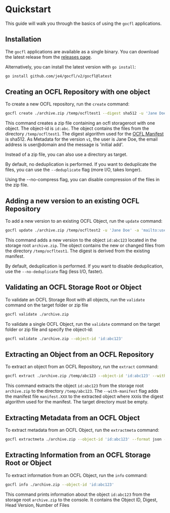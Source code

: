 
# Quickstart

This guide will walk you through the basics of
using the `gocfl` applications.

## Installation

The `gocfl` applications are available as a single
binary.  You can download the latest release from
the [releases page](https://github.com/je4/gocfl/releases/latest).

Alternatively, you can install the latest version with `go install`:

```bash
go install github.com/je4/gocfl/v2/gocfl@latest
```

## Creating an OCFL Repository with one object

To create a new OCFL repository, run the `create` command:

```bash
gocfl create ./archive.zip /temp/ocfltest1 --digest sha512 -u 'Jane Doe' -a 'mailto:user@domain' -m 'initial add' --object-id 'id:abc123'
```
This command creates a zip file containing an ocfl storageroot with one object.
The object-id is `id:abc`. The object contains the files from the directory `/temp/ocfltest1`. 
The digest algorithm used for the [OCFL Manifest](https://ocfl.io/1.1/spec/#manifest) is sha512.
As Metadata for the version `v1`, the user is Jane Doe, the email address is user@domain and the message is 'initial add'.

Instead of a zip file, you can also use a directory as target.

By default, no deduplication is performed. If you want to deduplicate the files, 
you can use the `--deduplicate` flag (more I/O, takes longer).

Using the --no-compress flag, you can disable compression of the files in the zip file.

## Adding a new version to an existing OCFL Repository

To add a new version to an existing OCFL Object, run the `update` command:

```bash
gocfl update ./archive.zip /temp/ocfltest2 -u 'Jane Doe' -a 'mailto:user@domain' -m 'some new data' --object-id 'id:abc123'
```
This command adds a new version to the object `id:abc123` located in the storage root `archive.zip`.
The object contains the new or changed files from the directory `/temp/ocfltest1`. 
The digest is derived from the existing manifest.

By default, deduplication is performed. If you want to disable deduplication, use 
the `--no-deduplicate` flag (less I/O, faster).

## Validating an OCFL Storage Root or Object

To validate an OCFL Storage Root with all objects, run the `validate` 
command on the target folder or zip file

```bash
gocfl validate ./archive.zip
```

To validate a single OCFL Object, run the `validate` command on the
target folder or zip file and specify the object-id:

```bash
gocfl validate ./archive.zip --object-id 'id:abc123'
```

## Extracting an Object from an OCFL Repository

To extract an object from an OCFL Repository, run the `extract` command:

```bash
gocfl extract ./archive.zip /temp/abc123 --object-id 'id:abc123' --with-manifest
```

This command extracts the object `id:abc123` from the storage root `archive.zip` to the directory `/temp/abc123`.
The `--with-manifest` flag adds the manifest file `manifest.XXX` to the extracted object 
where `XXX`is the digest algorithm used for the manifest. The target directory must be empty.

## Extracting Metadata from an OCFL Object

To extract metadata from an OCFL Object, run the `extractmeta` command:

```bash
gocfl extractmeta ./archive.zip --object-id 'id:abc123' --format json --output /temp/abc123.json
```

## Extracting Information from an OCFL Storage Root or Object

To extract information from an OCFL Object, run the `info` command:

```bash
gocfl info ./archive.zip --object-id 'id:abc123' 
```

This command prints information about the object `id:abc123` from the storage root `archive.zip` to the console.
It contains the Object ID, Digest, Head Version, Number of Files